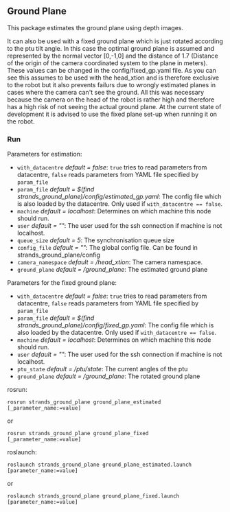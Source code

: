## Ground Plane
This package estimates the ground plane using depth images. 

It can also be used with a fixed ground plane which is just rotated according to the ptu tilt angle. In this case the optimal ground plane is assumed and represented by the normal vector [0,-1,0] and the distance of 1.7 (Distance of the origin of the camera coordinated system to the plane in meters). These values can be changed in the config/fixed_gp.yaml file. As you can see this assumes to be used with the head_xtion and is therefore exclusive to the robot but it also prevents failurs due to wrongly estimated planes in cases where the camera can't see the ground. All this was necessary because the camera on the head of the robot is rather high and therefore has a high risk of not seeing the actual ground plane. At the current state of development it is advised to use the fixed plane set-up when running it on the robot.

### Run
Parameters for estimation:
* `with_datacentre` _default = false_: `true` tries to read parameters from datacentre, `false` reads parameters from YAML file specified by `param_file`
* `param_file` _default = $(find strands_ground_plane)/config/estimated_gp.yaml_: The config file which is also loaded by the datacentre. Only used if `with_datacentre == false`.
* `machine` _default = localhost_: Determines on which machine this node should run.
* `user` _default = ""_: The user used for the ssh connection if machine is not localhost.
* `queue_size` _default = 5_: The synchronisation queue size
* `config_file` _default = ""_: The global config file. Can be found in strands_ground_plane/config
* `camera_namespace` _default = /head_xtion_: The camera namespace.
* `ground_plane` _default = /ground_plane_: The estimated ground plane

Parameters for the fixed ground plane:
* `with_datacentre` _default = false_: `true` tries to read parameters from datacentre, `false` reads parameters from YAML file specified by `param_file`
* `param_file` _default = $(find strands_ground_plane)/config/fixed_gp.yaml_: The config file which is also loaded by the datacentre. Only used if `with_datacentre == false`.
* `machine` _default = localhost_: Determines on which machine this node should run.
* `user` _default = ""_: The user used for the ssh connection if machine is not localhost.
* `ptu_state` _default = /ptu/state_: The current angles of the ptu
* `ground_plane` _default = /ground_plane_: The rotated ground plane


rosrun:
```
rosrun strands_ground_plane ground_plane_estimated [_parameter_name:=value]
```
or
```
rosrun strands_ground_plane ground_plane_fixed [_parameter_name:=value]
```

roslaunch:
```
roslaunch strands_ground_plane ground_plane_estimated.launch [parameter_name:=value]
```
or
```
roslaunch strands_ground_plane ground_plane_fixed.launch [parameter_name:=value]
```
